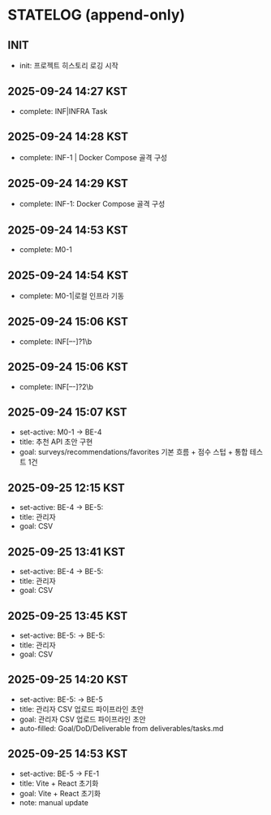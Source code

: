 # STATELOG (append-only)

## INIT
- init: 프로젝트 히스토리 로깅 시작 
## 2025-09-24 14:27 KST
- complete: INF|INFRA Task 

## 2025-09-24 14:28 KST
- complete: INF-1 | Docker Compose 골격 구성 

## 2025-09-24 14:29 KST
- complete: INF-1: Docker Compose 골격 구성

## 2025-09-24 14:53 KST
- complete: M0-1

## 2025-09-24 14:54 KST
- complete: M0-1|로컬 인프라 기동

## 2025-09-24 15:06 KST
- complete: INF[–-]?1\b

## 2025-09-24 15:06 KST
- complete: INF[–-]?2\b

## 2025-09-24 15:07 KST
- set-active: M0-1 → BE-4
- title: 추천 API 초안 구현
- goal: surveys/recommendations/favorites 기본 흐름 + 점수 스텁 + 통합 테스트 1건

## 2025-09-25 12:15 KST
- set-active: BE-4 → BE-5:
- title: 관리자
- goal: CSV

## 2025-09-25 13:41 KST
- set-active: BE-4 → BE-5:
- title: 관리자
- goal: CSV

## 2025-09-25 13:45 KST
- set-active: BE-5: → BE-5:
- title: 관리자
- goal: CSV

## 2025-09-25 14:20 KST
- set-active: BE-5: → BE-5
- title: 관리자 CSV 업로드 파이프라인 초안
- goal: 관리자 CSV 업로드 파이프라인 초안
- auto-filled: Goal/DoD/Deliverable from deliverables/tasks.md

## 2025-09-25 14:53 KST
- set-active: BE-5 → FE-1
- title: Vite + React 초기화
- goal: Vite + React 초기화
- note: manual update

